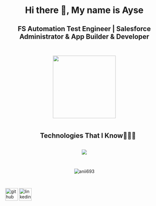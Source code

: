 
<h1 align="center">Hi there 👋, My name is Ayse</h1>
<h2 align="center">FS Automation Test Engineer | Salesforce Administrator & App Builder & Developer</h2>


<br>
<p align="center">
<img align="center" width="200" src="https://cdn.dribbble.com/users/1277312/screenshots/14733298/media/39b1045e593737587dd60e42c8422d1f.gif" >
<br>



<div id="user-content-toc">
 
</div>


<div id="user-content-toc">
  <ul align="center">
    <summary><h2 style="display: inline-block">Technologies That I Know👨🏻‍💻</h2></summary>
  </ul>
</div>
<!--tech stack icons-->
<p align="center">
  <a href="https://skillicons.dev">
    <img src="https://skillicons.dev/icons?i=git,bootstrap,github,html,css,js,idea,java,mysql,postman,vscode&perline=14" />
  </a>
</p>

<br>
<p align ="center"><img align="center" src="https://github-readme-streak-stats.herokuapp.com/?user=ayseko&theme=light" alt="anii693" /></p>
<br>










[<img src='https://cdn.jsdelivr.net/npm/simple-icons@3.0.1/icons/github.svg' alt='github' height='40'>](https://github.com/https://github.com/ayseko)  [<img src='https://cdn.jsdelivr.net/npm/simple-icons@3.0.1/icons/linkedin.svg' alt='linkedin' height='40'>](https://www.linkedin.com/in/www.linkedin.com/in/ayse-kocabas/)  

